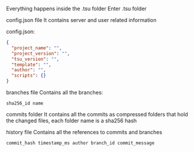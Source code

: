 Everything happens inside the .tsu folder
Enter .tsu folder

config.json file
It contains server and user related information

config.json:
```json
{
  "project_name": "",
  "project_version": "",
  "tsu_version": "",
  "template": "",
  "author": "",
  "scripts": {}
}
```

branches file
Contains all the branches:
```
sha256_id name
```

commits folder
It contains all the commits as compressed folders that hold the changed files, each folder name is a sha256 hash

history file
Contains all the references to commits and branches
```
commit_hash timestamp_ms author branch_id commit_message
```

